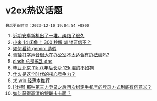 # v2ex热议话题

`最后更新时间：2023-12-10 19:04:54 +0800`

1. [近期安卓新机出了一堆，纠结了很久](https://www.v2ex.com/t/998995)
1. [小米 14 闲鱼上 300 秒解 bl 锁可信不？](https://www.v2ex.com/t/999070)
1. [如何看待 gemini 造假](https://www.v2ex.com/t/999027)
1. [青轴打字声音很大在办公室不太适合有办法破吗?](https://www.v2ex.com/t/999021)
1. [clash 总是搞乱 dns](https://www.v2ex.com/t/999090)
1. [毕业北京 11k 八年后长沙 12k 混的不如狗](https://www.v2ex.com/t/999000)
1. [什么是这个时代的核心竞争力？](https://www.v2ex.com/t/999095)
1. [求 win 轻薄本推荐](https://www.v2ex.com/t/999054)
1. [[吐槽] 那种第三方登录之后再次绑定手机号的登录方式到底有何意义？](https://www.v2ex.com/t/999100)
1. [如何获得高清的银联卡卡面？](https://www.v2ex.com/t/999049)

